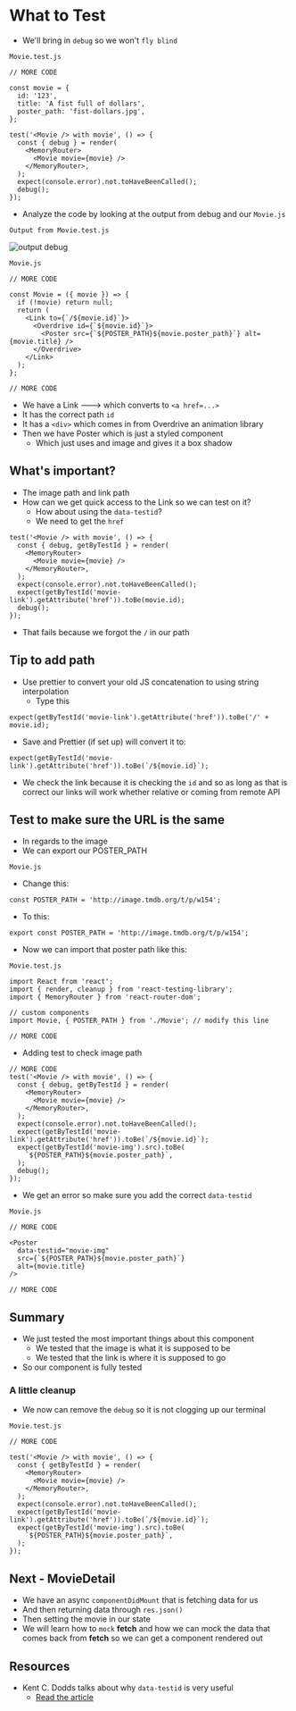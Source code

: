 # What to Test
* We'll bring in `debug` so we won't `fly blind`

`Movie.test.js`

```
// MORE CODE

const movie = {
  id: '123',
  title: 'A fist full of dollars',
  poster_path: 'fist-dollars.jpg',
};

test('<Movie /> with movie', () => {
  const { debug } = render(
    <MemoryRouter>
      <Movie movie={movie} />
    </MemoryRouter>,
  );
  expect(console.error).not.toHaveBeenCalled();
  debug();
});
```

* Analyze the code by looking at the output from debug and our `Movie.js`

`Output from Movie.test.js`

![output debug](https://i.imgur.com/4GtGm44.png)

`Movie.js`

```
// MORE CODE

const Movie = ({ movie }) => {
  if (!movie) return null;
  return (
    <Link to={`/${movie.id}`}>
      <Overdrive id={`${movie.id}`}>
        <Poster src={`${POSTER_PATH}${movie.poster_path}`} alt={movie.title} />
      </Overdrive>
    </Link>
  );
};

// MORE CODE
```

* We have a Link ---> which converts to `<a href=...>`
* It has the correct path `id`
* It has a `<div>` which comes in from Overdrive an animation library
* Then we have Poster which is just a styled component
    - Which just uses and image and gives it a box shadow

## What's important?
* The image path and link path
* How can we get quick access to the Link so we can test on it?
    - How about using the `data-testid`?
    - We need to get the `href` 

```
test('<Movie /> with movie', () => {
  const { debug, getByTestId } = render(
    <MemoryRouter>
      <Movie movie={movie} />
    </MemoryRouter>,
  );
  expect(console.error).not.toHaveBeenCalled();
  expect(getByTestId('movie-link').getAttribute('href')).toBe(movie.id);
  debug();
});
```

* That fails because we forgot the `/` in our path

## Tip to add path
* Use prettier to convert your old JS concatenation to using string interpolation
    - Type this

```
expect(getByTestId('movie-link').getAttribute('href')).toBe('/' + movie.id);
```

* Save and Prettier (if set up) will convert it to:

```
expect(getByTestId('movie-link').getAttribute('href')).toBe(`/${movie.id}`);
```

* We check the link because it is checking the `id` and so as long as that is correct our links will work whether relative or coming from remote API

## Test to make sure the URL is the same
* In regards to the image
* We can export our POSTER_PATH

`Movie.js`

* Change this:
 
`const POSTER_PATH = 'http://image.tmdb.org/t/p/w154';`

* To this:

`export const POSTER_PATH = 'http://image.tmdb.org/t/p/w154';`

* Now we can import that poster path like this:

`Movie.test.js`

```
import React from 'react';
import { render, cleanup } from 'react-testing-library';
import { MemoryRouter } from 'react-router-dom';

// custom components
import Movie, { POSTER_PATH } from './Movie'; // modify this line

// MORE CODE
```

* Adding test to check image path

```
// MORE CODE
test('<Movie /> with movie', () => {
  const { debug, getByTestId } = render(
    <MemoryRouter>
      <Movie movie={movie} />
    </MemoryRouter>,
  );
  expect(console.error).not.toHaveBeenCalled();
  expect(getByTestId('movie-link').getAttribute('href')).toBe(`/${movie.id}`);
  expect(getByTestId('movie-img').src).toBe(
    `${POSTER_PATH}${movie.poster_path}`,
  );
  debug();
});
```

* We get an error so make sure you add the correct `data-testid`

`Movie.js`

```
// MORE CODE

<Poster
  data-testid="movie-img"
  src={`${POSTER_PATH}${movie.poster_path}`}
  alt={movie.title}
/>

// MORE CODE
```

## Summary
* We just tested the most important things about this component
    - We tested that the image is what it is supposed to be
    - We tested that the link is where it is supposed to go
* So our component is fully tested

### A little cleanup
* We now can remove the `debug` so it is not clogging up our terminal

`Movie.test.js`

```
// MORE CODE

test('<Movie /> with movie', () => {
  const { getByTestId } = render(
    <MemoryRouter>
      <Movie movie={movie} />
    </MemoryRouter>,
  );
  expect(console.error).not.toHaveBeenCalled();
  expect(getByTestId('movie-link').getAttribute('href')).toBe(`/${movie.id}`);
  expect(getByTestId('movie-img').src).toBe(
    `${POSTER_PATH}${movie.poster_path}`,
  );
});
```

## Next - MovieDetail
* We have an async `componentDidMount` that is fetching data for us
* And then returning data through `res.json()`
* Then setting the movie in our state
* We will learn how to `mock` **fetch** and how we can mock the data that comes back from **fetch** so we can get a component rendered out

## Resources
* Kent C. Dodds talks about why `data-testid` is very useful
    - [Read the article](https://blog.kentcdodds.com/making-your-ui-tests-resilient-to-change-d37a6ee37269)

